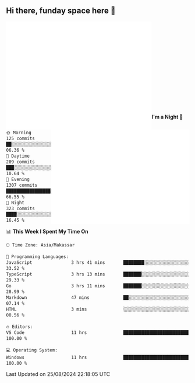 ## Hi there, funday space here 🚀

<img align="left" width="400" alt="🌞" src="https://raw.githubusercontent.com/fhasnur/fhasnur/master/general.svg?token=ATQS65TR7ETTG5RLJUDIDBLBN34HE">
<img align="right" width="380" alt="🌞" src="https://raw.githubusercontent.com/fhasnur/fhasnur/master/statistics.svg?token=ATQS65TR7ETTG5RLJUDIDBLBN34HE">

<br><br><br><br><br><br><br><br><br><br><br><br><br><br>

<!--START_SECTION:waka-->
**I'm a Night 🦉** 

```text
🌞 Morning                125 commits         ██░░░░░░░░░░░░░░░░░░░░░░░   06.36 % 
🌆 Daytime                209 commits         ███░░░░░░░░░░░░░░░░░░░░░░   10.64 % 
🌃 Evening                1307 commits        █████████████████░░░░░░░░   66.55 % 
🌙 Night                  323 commits         ████░░░░░░░░░░░░░░░░░░░░░   16.45 % 
```


📊 **This Week I Spent My Time On** 

```text
🕑︎ Time Zone: Asia/Makassar

💬 Programming Languages: 
JavaScript               3 hrs 41 mins       ████████░░░░░░░░░░░░░░░░░   33.52 % 
TypeScript               3 hrs 13 mins       ███████░░░░░░░░░░░░░░░░░░   29.33 % 
Go                       3 hrs 11 mins       ███████░░░░░░░░░░░░░░░░░░   28.99 % 
Markdown                 47 mins             ██░░░░░░░░░░░░░░░░░░░░░░░   07.14 % 
HTML                     3 mins              ░░░░░░░░░░░░░░░░░░░░░░░░░   00.56 % 

🔥 Editors: 
VS Code                  11 hrs              █████████████████████████   100.00 % 

💻 Operating System: 
Windows                  11 hrs              █████████████████████████   100.00 % 
```


 Last Updated on 25/08/2024 22:18:05 UTC
<!--END_SECTION:waka-->
